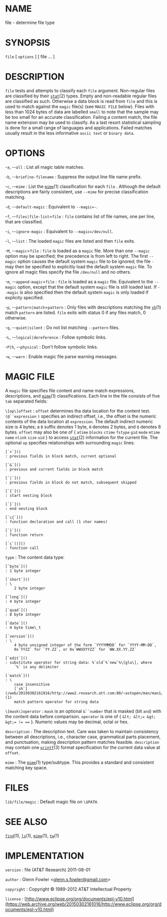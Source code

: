 # NAME

file - determine file type

# SYNOPSIS

`file` \[ `options` \] \[ file ... \]

# DESCRIPTION

`file` tests and attempts to classify each `file` argument.
Non-regular files are classified by their
[`stat`](/web/20150302161016/http://www2.research.att.com:80/~astopen/man/man2/stat.html)(2)
types. Empty and non-readable regular files are classified as such.
Otherwise a data block is read from `file` and this is used to match
against the `magic` file(s) (see `MAGIC FILE` below). Files with less
than 1024 bytes of data are labelled `small` to note that the sample
may be too small for an accurate classification. Failing a content
match, the file name extension may be used to classify. As a last resort
statistical sampling is done for a small range of languages and
applications. Failed matches usually result in the less informative
`ascii text` or `binary data`.

# OPTIONS

-`a`, --`all`
:   List all magic table matches.

-`b`, --`brief|no-filename`
:   Suppress the output line file name prefix.

-`c`, --`mime`
:   List the
    [`mime`](/web/20150302161016/http://www2.research.att.com:80/~astopen/man/man1/mime.html)(1)
    classification for each `file` . Although the default descriptions
    are fairly consistent, use `--mime` for precise
    classification matching.

-`d`, --`default-magic`
:   Equivalent to `--magic=-`.

-`f`, --`files|file-list`=`file`
:   `file` contains list of file names, one per line, that
    are classified.

-`i`, --`ignore-magic`
:   Equivalent to `--magic=/dev/null`.

-`l`, --`list`
:   The loaded `magic` files are listed and then `file` exits.

-`M`, --`magic`=`file`
:   `file` is loaded as a `magic` file. More than one `--magic` option
    may be specified; the precedence is from left to right. The first
    `--magic` option causes the default system `magic` file to be
    ignored; the file `-` may then be specified to explicitly load the
    default system `magic` file. To ignore all magic files specify the
    file `/dev/null` and no others.

-`m`, --`append-magic`=`file`
:   `file` is loaded as a `magic` file. Equivalent to the `--magic`
    option, except that the default system `magic` file is still
    loaded last. If `--magic` is also specified then the default
    system `magic` is only loaded if explicity specified.

-`p`, --`pattern|match`=`pattern`
:   Only files with descriptions matching the
    [`sh`](/web/20150302161016/http://www2.research.att.com:80/~astopen/man/man1/sh.html)(1)
    match `pattern` are listed. `file` exits with status 0 if any
    files match, 0 otherwise.

-`q`, --`quiet|silent`
:   Do not list matching `--pattern` files.

-`L`, --`logical|dereference`
:   Follow symbolic links.

-`P|h`, --`physical`
:   Don't follow symbolic links.

-`w`, --`warn`
:   Enable magic file parse warning messages.

# MAGIC FILE

A `magic` file specifies file content and name match expressions,
descriptions, and
[`mime`](/web/20150302161016/http://www2.research.att.com:80/~astopen/man/man1/mime.html)(1)
classifications. Each line in the file consists of five `tab`
separated fields:

`\[op\]offset`
:   `offset` determines tha data location for the content test.
    `(@``expression` `)` specifies an indirect offset, i.e., the
    offset is the numeric contents of the data location at `expression`.
    The default indirect numeric size is 4 bytes; a `B` suffix denotes
    1 byte, `H` denotes 2 bytes, and `Q` denotes 8 bytes. `offset`
    may also be one of { `atime` `blocks` `ctime` `fstype`
    `gid` `mode` `mtime` `name` `nlink` `size` `uid` } to
    access
    [`stat`](/web/20150302161016/http://www2.research.att.com:80/~astopen/man/man2/stat.html)(2)
    information for the current file. The optional `op` specifies
    relationships with surrounding `magic` lines:

    [`+`]()
    : previous fields in block match, current optional

    [`&`]()
    : previous and current fields in block match

    [`|`]()
    : previous fields in block do not match, subsequent skipped

    [`{`]()
    : start nesting block

    [`}`]()
    : end nesting block

    [`c{`]()
    : function declaration and call (1 char names)

    [`}`]()
    : function return

    [`c`()]()
    : function call

`type`
: The content data type:

    [`byte`]()
    : 1 byte integer

    [`short`]()
    : \
        2 byte integer

    [`long`]()
    : 4 byte integer

    [`quad`]()
    : 8 byte integer

    [`date`]()
    : 4 byte time\_t

    [`version`]()
    : \
        4 byte unsigned integer of the form `YYYYMMDD` for `YYYY-MM-DD`,
        0x`YYZZ` for `YY.ZZ`, or 0x`WWXXYYZZ` for `WW.XX.YY.ZZ`

    [`edit`]()
    : substitute operator for string data: %`old`%`new`%\[glu\], where
        `%` is any delimiter

    [`match`]()
    : \
        case insensitive
        [`sh`](/web/20150302161016/http://www2.research.att.com:80/~astopen/man/man1/sh.html)(1)
        match pattern operator for string data

`\[mask\]operator`
:   `mask` is an optional `&``number` that is masked (bit `and`)
    with the content data before comparison. `operator` is one of {
    `&lt; &lt;= &gt; &gt;= != ==` }. Numeric values may be decimal,
    octal or hex.

`description`
:   The description text. Care was taken to maintain consistency between
    all descriptions, i.e., character case, grammatical parts placement,
    and punctuation, making description pattern matches feasible.
    `description` may contain one
    [`printf`](/web/20150302161016/http://www2.research.att.com:80/~astopen/man/man3/printf.html)(3)
    format specification for the current data value at `offset`.

`mime`
: The
    [`mime`](/web/20150302161016/http://www2.research.att.com:80/~astopen/man/man1/mime.html)(1) type/subtype.
    This provides a standard and consistent matching key space.

# FILES

`lib/file/magic`
:   Default magic file on `\$PATH`.

# SEE ALSO

[`find`](/web/20150302161016/http://www2.research.att.com:80/~astopen/man/man1/find.html)(1),
[`ls`](/web/20150302161016/http://www2.research.att.com:80/~astopen/man/man1/ls.html)(1),
[`mime`](/web/20150302161016/http://www2.research.att.com:80/~astopen/man/man1/mime.html)(1),
[`tw`](/web/20150302161016/http://www2.research.att.com:80/~astopen/man/man1/tw.html)(1)

# IMPLEMENTATION

`version`
:   file (AT&T Research) 2011-08-01

`author`
:   Glenn Fowler
    &lt;[glenn.s.fowler@gmail.com](https://web.archive.org/web/20150302161016/mailto:glenn.s.fowler@gmail.com)&gt;

`copyright`
:   Copyright © 1989-2012 AT&T Intellectual Property

`license`
:   [http://www.eclipse.org/org/documents/epl-v10.html](https://web.archive.org/web/20150302161016/http://www.eclipse.org/org/documents/epl-v10.html)


